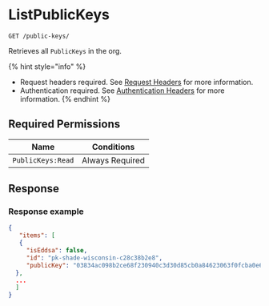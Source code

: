 # ListPublicKeys

`GET /public-keys/`

Retrieves all `PublicKeys` in the org.

{% hint style="info" %}
* Request headers required. See [Request Headers](../../../getting-started/request-headers.md) for more information.
* Authentication required. See [Authentication Headers](../../../getting-started/request-headers.md#authentication-headers) for more information.
{% endhint %}

## Required Permissions

| Name                           | Conditions      |
| ------------------------------ | --------------- |
| `PublicKeys:Read`              | Always Required |

## Response <a href="#response" id="response"></a>

### Response example <a href="#response-example" id="response-example"></a>

```json
{
   "items": [
   {
     "isEddsa": false,
     "id": "pk-shade-wisconsin-c28c38b2e8",
     "publicKey": "03834ac098b2ce68f230940c3d30d85cb0a84623063f0fcba0e64dacf5a825e91c",
  },
  ...
  ]
}
```
